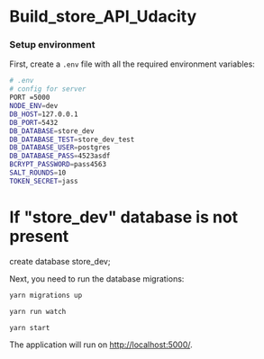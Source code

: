 # Build_store_API_Udacity

### Setup environment

First, create a `.env` file with all the required environment variables:

```bash
# .env
# config for server
PORT =5000
NODE_ENV=dev
DB_HOST=127.0.0.1
DB_PORT=5432
DB_DATABASE=store_dev
DB_DATABASE_TEST=store_dev_test
DB_DATABASE_USER=postgres
DB_DATABASE_PASS=4523asdf
BCRYPT_PASSWORD=pass4563
SALT_ROUNDS=10
TOKEN_SECRET=jass

```

# If "store_dev" database is not present

create database store_dev;

Next, you need to run the database migrations:

```bash
yarn migrations up
```

```bash
yarn run watch
```

```bash
yarn start
```

The application will run on <http://localhost:5000/>.
